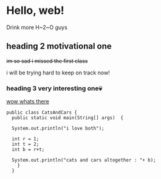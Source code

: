 # Hello, web!
Drink more H~2~O guys

## heading 2 motivational one
~~im so sad i missed the first class~~

i will be trying hard to keep on track now!

### heading 3 very interesting one💀
[wow whats there](https://www.youtube.com/watch?v=dQw4w9WgXcQ)

    
    public class CatsAndCars {
      public static void main(String[] args)  {

      System.out.println("i love both");

      int r = 1;
      int t = 2;
      int b = r+t;

      System.out.println("cats and cars altogether : "+ b);
        }
      }
